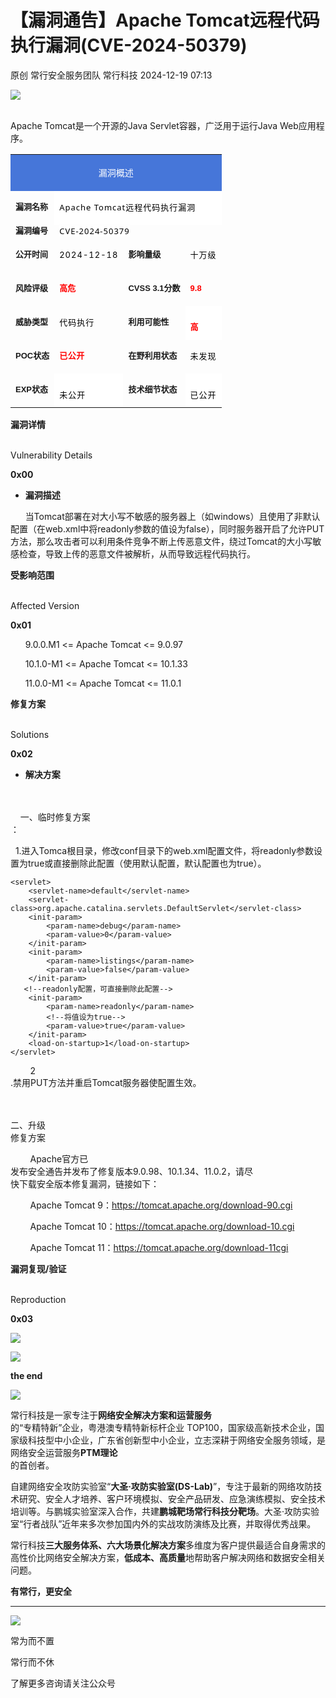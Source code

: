 #  【漏洞通告】Apache Tomcat远程代码执行漏洞(CVE-2024-50379)   
原创 常行安全服务团队  常行科技   2024-12-19 07:13  
  
![](https://mmbiz.qpic.cn/sz_mmbiz_png/r8QjvJibulhTOnWIicKuMzPL29k5TrgpibicteuAFmEaesQicWMkZCwUn3miateIAVL1Z1QXibDiawnKCdQ1oklSUBRq9A/640?wx_fmt=png&from=appmsg "")  
  
      
Apache Tomcat是一个开源的Java Servlet容器，广泛用于运行Java Web应用程序。  
  
<table><tbody style="outline: 0px;visibility: visible;"><tr style="outline: 0px;visibility: visible;"><td colspan="4" height="27" align="center" valign="middle" style="outline: 0px;word-break: break-all;hyphens: auto;background: rgb(70, 118, 217);visibility: visible;"><p style="outline: 0px;visibility: visible;"><span style="outline: 0px;font-size: 14px;color: rgb(255, 255, 255);visibility: visible;">漏洞概述</span><span style="outline: 0px;font-size: 16px;color: white;font-family: 宋体;visibility: visible;"></span></p></td></tr><tr style="outline: 0px;visibility: visible;"><td style="border-top-width: initial;border-top-style: none;outline: 0px;word-break: break-all;hyphens: auto;visibility: visible;"><p style="outline: 0px;text-align: left;line-height: 16px;visibility: visible;"><strong style="outline: 0px;visibility: visible;"><span style="outline: 0px;font-size: 13px;font-family: 微软雅黑, sans-serif;visibility: visible;">漏洞名称</span></strong></p></td><td colspan="3" style="outline: 0px;word-break: break-all;hyphens: auto;border-top-width: initial;border-top-style: none;border-left-width: initial;border-left-style: none;line-height: 16px;visibility: visible;text-align: left;font-family: system-ui, -apple-system, &#34;system-ui&#34;, &#34;Helvetica Neue&#34;, &#34;PingFang SC&#34;, &#34;Hiragino Sans GB&#34;, &#34;Microsoft YaHei UI&#34;, &#34;Microsoft YaHei&#34;, Arial, sans-serif;letter-spacing: 0.544px;text-wrap: wrap;background-color: rgb(255, 255, 255);margin-bottom: 0px;"><span style="outline: 0px;color: black;font-size: 13px;letter-spacing: 1px;text-decoration-style: solid;text-decoration-color: rgb(0, 0, 0);visibility: visible;">Apache Tomcat远程代码执行漏洞</span></td></tr><tr style="outline: 0px;text-align: left;line-height: 16px;visibility: visible;word-break: break-all;hyphens: auto;border-top-width: initial;border-top-style: none;"><td colspan="1" rowspan="1" style="border-top-width: initial;border-top-style: none;outline: 0px;word-break: break-all;hyphens: auto;line-height: 16px;visibility: visible;"><strong style="outline: 0px;visibility: visible;"><span style="outline: 0px;font-size: 13px;font-family: 微软雅黑, sans-serif;visibility: visible;">漏洞编号</span></strong></td><td colspan="3" rowspan="1" style="border-top-width: initial;border-top-style: none;border-left-width: initial;border-left-style: none;outline: 0px;word-break: break-all;hyphens: auto;line-height: 16px;visibility: visible;"><span style="outline: 0px;color: black;font-size: 13px;letter-spacing: 1px;text-decoration-style: solid;text-decoration-color: rgb(0, 0, 0);visibility: visible;"><span style="color: rgb(0, 0, 0);font-family: system-ui, -apple-system, &#34;system-ui&#34;, &#34;Helvetica Neue&#34;, &#34;PingFang SC&#34;, &#34;Hiragino Sans GB&#34;, &#34;Microsoft YaHei UI&#34;, &#34;Microsoft YaHei&#34;, Arial, sans-serif;font-size: 13px;letter-spacing: 1px;text-align: left;background-color: rgb(255, 255, 255);">CVE-2024-50379</span></span></td></tr><tr style="outline: 0px;text-align: left;line-height: 16px;visibility: visible;word-break: break-all;hyphens: auto;border-top-width: initial;border-top-style: none;"><td style="border-top-width: initial;border-top-style: none;outline: 0px;word-break: break-all;hyphens: auto;line-height: 16px;visibility: visible;"><p style="outline: 0px;line-height: 16px;visibility: visible;word-break: break-all;hyphens: auto;border-top-width: initial;border-top-style: none;"><strong style="outline: 0px;visibility: visible;"><span style="outline: 0px;font-size: 13px;font-family: 微软雅黑, sans-serif;visibility: visible;">公开时间</span></strong></p></td><td style="border-top-width: initial;border-top-style: none;border-left-width: initial;border-left-style: none;outline: 0px;word-break: break-all;hyphens: auto;line-height: 16px;visibility: visible;"><p style="outline: 0px;word-break: break-all;hyphens: auto;border-top-width: initial;border-top-style: none;border-left-width: initial;border-left-style: none;line-height: 16px;visibility: visible;"><span style="outline: 0px;color: black;font-size: 13px;letter-spacing: 1px;text-decoration-style: solid;text-decoration-color: rgb(0, 0, 0);visibility: visible;">2024-12-18</span></p></td><td style="border-top-width: initial;border-top-style: none;outline: 0px;word-break: break-all;hyphens: auto;line-height: 16px;visibility: visible;"><p style="outline: 0px;line-height: 16px;visibility: visible;word-break: break-all;hyphens: auto;border-top-width: initial;border-top-style: none;"><strong style="outline: 0px;visibility: visible;"><span style="outline: 0px;font-size: 13px;font-family: 微软雅黑, sans-serif;visibility: visible;">影响量级</span></strong></p></td><td style="border-top-width: initial;border-top-style: none;border-left-width: initial;border-left-style: none;outline: 0px;word-break: break-all;hyphens: auto;line-height: 16px;visibility: visible;"><p style="outline: 0px;word-break: break-all;hyphens: auto;border-top-width: initial;border-top-style: none;border-left-width: initial;border-left-style: none;line-height: 16px;visibility: visible;"><span style="outline: 0px;color: black;font-size: 13px;letter-spacing: 1px;text-decoration-style: solid;text-decoration-color: rgb(0, 0, 0);visibility: visible;">十万级</span></p></td></tr><tr style="outline: 0px;text-align: left;line-height: 16px;visibility: visible;word-break: break-all;hyphens: auto;border-top-width: initial;border-top-style: none;"><td style="border-top-width: initial;border-top-style: none;outline: 0px;word-break: break-all;hyphens: auto;line-height: 16px;visibility: visible;"><p style="outline: 0px;line-height: 16px;visibility: visible;word-break: break-all;hyphens: auto;border-top-width: initial;border-top-style: none;"><strong style="outline: 0px;visibility: visible;"><span style="outline: 0px;font-size: 13px;font-family: 微软雅黑, sans-serif;visibility: visible;">风险评级</span></strong></p></td><td style="border-top-width: initial;border-top-style: none;border-left-width: initial;border-left-style: none;outline: 0px;word-break: break-all;hyphens: auto;visibility: visible;"><p style="outline: 0px;line-height: 16px;visibility: visible;"><strong style="outline: 0px;visibility: visible;"><span style="outline: 0px;font-size: 13px;color: red;font-family: 微软雅黑, sans-serif;visibility: visible;">高危</span></strong></p></td><td style="border-top-width: initial;border-top-style: none;outline: 0px;word-break: break-all;hyphens: auto;line-height: 16px;visibility: visible;"><p style="outline: 0px;line-height: 16px;visibility: visible;word-break: break-all;hyphens: auto;border-top-width: initial;border-top-style: none;"><strong style="outline: 0px;visibility: visible;"><span style="outline: 0px;font-size: 13px;font-family: 微软雅黑, sans-serif;visibility: visible;">CVSS 3.1分数</span></strong></p></td><td style="border-top-width: initial;border-top-style: none;border-left-width: initial;border-left-style: none;outline: 0px;word-break: break-all;hyphens: auto;visibility: visible;"><p style="outline: 0px;line-height: 16px;visibility: visible;"><strong style="outline: 0px;visibility: visible;"><span style="outline: 0px;font-size: 13px;color: red;font-family: 微软雅黑, sans-serif;visibility: visible;">9.8</span></strong></p></td></tr><tr style="outline: 0px;text-align: left;line-height: 16px;visibility: visible;word-break: break-all;hyphens: auto;border-top-width: initial;border-top-style: none;"><td style="border-top-width: initial;border-top-style: none;outline: 0px;word-break: break-all;hyphens: auto;line-height: 16px;visibility: visible;"><p style="outline: 0px;line-height: 16px;visibility: visible;word-break: break-all;hyphens: auto;border-top-width: initial;border-top-style: none;"><strong style="outline: 0px;visibility: visible;"><span style="outline: 0px;font-size: 13px;font-family: 微软雅黑, sans-serif;visibility: visible;">威胁类型</span></strong></p></td><td style="border-top-width: initial;border-top-style: none;border-left-width: initial;border-left-style: none;outline: 0px;word-break: break-all;hyphens: auto;line-height: 16px;visibility: visible;"><p style="outline: 0px;word-break: break-all;hyphens: auto;border-top-width: initial;border-top-style: none;border-left-width: initial;border-left-style: none;line-height: 16px;visibility: visible;"><span style="outline: 0px;color: black;font-size: 13px;letter-spacing: 1px;text-decoration-style: solid;text-decoration-color: rgb(0, 0, 0);visibility: visible;">代码执行</span></p></td><td style="border-top-width: initial;border-top-style: none;outline: 0px;word-break: break-all;hyphens: auto;line-height: 16px;visibility: visible;"><p style="outline: 0px;line-height: 16px;visibility: visible;word-break: break-all;hyphens: auto;border-top-width: initial;border-top-style: none;"><strong style="outline: 0px;visibility: visible;"><span style="outline: 0px;font-size: 13px;font-family: 微软雅黑, sans-serif;visibility: visible;">利用可能性</span></strong></p></td><td style="outline: 0px;line-height: 16px;visibility: visible;border-top-width: initial;border-top-style: none;border-left-width: initial;border-left-style: none;word-break: break-all;hyphens: auto;text-align: left;font-family: system-ui, -apple-system, &#34;system-ui&#34;, &#34;Helvetica Neue&#34;, &#34;PingFang SC&#34;, &#34;Hiragino Sans GB&#34;, &#34;Microsoft YaHei UI&#34;, &#34;Microsoft YaHei&#34;, Arial, sans-serif;letter-spacing: 0.544px;text-wrap: wrap;background-color: rgb(255, 255, 255);margin-bottom: 0px;"><p style="outline: 0px;line-height: 16px;visibility: visible;border-top-width: initial;border-top-style: none;border-left-width: initial;border-left-style: none;word-break: break-all;hyphens: auto;text-align: left;font-family: system-ui, -apple-system, &#34;system-ui&#34;, &#34;Helvetica Neue&#34;, &#34;PingFang SC&#34;, &#34;Hiragino Sans GB&#34;, &#34;Microsoft YaHei UI&#34;, &#34;Microsoft YaHei&#34;, Arial, sans-serif;letter-spacing: 0.544px;text-wrap: wrap;background-color: rgb(255, 255, 255);margin-bottom: 0px;"><strong style="outline: 0px;visibility: visible;"><span style="outline: 0px;font-size: 13px;color: red;font-family: 微软雅黑, sans-serif;visibility: visible;">高</span></strong></p></td></tr><tr style="outline: 0px;text-align: left;line-height: 16px;visibility: visible;word-break: break-all;hyphens: auto;border-top-width: initial;border-top-style: none;"><td style="border-top-width: initial;border-top-style: none;outline: 0px;word-break: break-all;hyphens: auto;line-height: 16px;visibility: visible;"><p style="outline: 0px;line-height: 16px;visibility: visible;word-break: break-all;hyphens: auto;border-top-width: initial;border-top-style: none;"><strong style="outline: 0px;visibility: visible;"><span style="outline: 0px;font-size: 13px;font-family: 微软雅黑, sans-serif;visibility: visible;">POC状态</span></strong></p></td><td style="border-top-width: initial;border-top-style: none;border-left-width: initial;border-left-style: none;outline: 0px;word-break: break-all;hyphens: auto;visibility: visible;"><p style="outline: 0px;line-height: 16px;visibility: visible;"><span style="outline: 0px;font-size: 13px;font-family: 微软雅黑, sans-serif;visibility: visible;"><strong style="outline: 0px;letter-spacing: 0.578px;visibility: visible;"><span style="outline: 0px;color: red;visibility: visible;">已公开</span></strong></span></p></td><td style="border-top-width: initial;border-top-style: none;outline: 0px;word-break: break-all;hyphens: auto;line-height: 16px;visibility: visible;"><p style="outline: 0px;line-height: 16px;visibility: visible;word-break: break-all;hyphens: auto;border-top-width: initial;border-top-style: none;"><strong style="outline: 0px;visibility: visible;"><span style="outline: 0px;font-size: 13px;font-family: 微软雅黑, sans-serif;visibility: visible;">在野利用状态</span></strong></p></td><td style="border-top-width: initial;border-top-style: none;border-left-width: initial;border-left-style: none;outline: 0px;word-break: break-all;hyphens: auto;line-height: 16px;visibility: visible;"><p style="outline: 0px;word-break: break-all;hyphens: auto;border-top-width: initial;border-top-style: none;border-left-width: initial;border-left-style: none;line-height: 16px;visibility: visible;"><span style="outline: 0px;color: black;font-size: 13px;letter-spacing: 1px;text-decoration-style: solid;text-decoration-color: rgb(0, 0, 0);visibility: visible;">未发现<br/></span></p></td></tr><tr style="outline: 0px;text-align: left;line-height: 16px;visibility: visible;word-break: break-all;hyphens: auto;border-top-width: initial;border-top-style: none;"><td style="border-top-width: initial;border-top-style: none;outline: 0px;word-break: break-all;hyphens: auto;line-height: 16px;visibility: visible;"><p style="outline: 0px;line-height: 16px;visibility: visible;word-break: break-all;hyphens: auto;border-top-width: initial;border-top-style: none;"><strong style="outline: 0px;visibility: visible;"><span style="outline: 0px;font-size: 13px;font-family: 微软雅黑, sans-serif;visibility: visible;">EXP状态</span></strong></p></td><td style="outline: 0px;word-break: break-all;hyphens: auto;border-top-width: initial;border-top-style: none;border-left-width: initial;border-left-style: none;line-height: 16px;visibility: visible;text-align: left;font-family: system-ui, -apple-system, &#34;system-ui&#34;, &#34;Helvetica Neue&#34;, &#34;PingFang SC&#34;, &#34;Hiragino Sans GB&#34;, &#34;Microsoft YaHei UI&#34;, &#34;Microsoft YaHei&#34;, Arial, sans-serif;letter-spacing: 0.544px;text-wrap: wrap;background-color: rgb(255, 255, 255);margin-bottom: 0px;"><p style="outline: 0px;word-break: break-all;hyphens: auto;border-top-width: initial;border-top-style: none;border-left-width: initial;border-left-style: none;line-height: 16px;visibility: visible;text-align: left;font-family: system-ui, -apple-system, &#34;system-ui&#34;, &#34;Helvetica Neue&#34;, &#34;PingFang SC&#34;, &#34;Hiragino Sans GB&#34;, &#34;Microsoft YaHei UI&#34;, &#34;Microsoft YaHei&#34;, Arial, sans-serif;letter-spacing: 0.544px;text-wrap: wrap;background-color: rgb(255, 255, 255);margin-bottom: 0px;"><span style="outline: 0px;color: black;font-size: 13px;letter-spacing: 1px;text-decoration-style: solid;text-decoration-color: rgb(0, 0, 0);visibility: visible;">未公开</span></p></td><td style="border-top-width: initial;border-top-style: none;outline: 0px;word-break: break-all;hyphens: auto;line-height: 16px;visibility: visible;"><p style="outline: 0px;line-height: 16px;visibility: visible;word-break: break-all;hyphens: auto;border-top-width: initial;border-top-style: none;"><strong style="outline: 0px;visibility: visible;"><span style="outline: 0px;font-size: 13px;font-family: 微软雅黑, sans-serif;visibility: visible;">技术细节状态</span></strong></p></td><td style="outline: 0px;word-break: break-all;hyphens: auto;border-top-width: initial;border-top-style: none;border-left-width: initial;border-left-style: none;line-height: 16px;visibility: visible;text-align: left;font-family: system-ui, -apple-system, &#34;system-ui&#34;, &#34;Helvetica Neue&#34;, &#34;PingFang SC&#34;, &#34;Hiragino Sans GB&#34;, &#34;Microsoft YaHei UI&#34;, &#34;Microsoft YaHei&#34;, Arial, sans-serif;letter-spacing: 0.544px;text-wrap: wrap;background-color: rgb(255, 255, 255);margin-bottom: 0px;"><p style="outline: 0px;word-break: break-all;hyphens: auto;border-top-width: initial;border-top-style: none;border-left-width: initial;border-left-style: none;line-height: 16px;visibility: visible;text-align: left;font-family: system-ui, -apple-system, &#34;system-ui&#34;, &#34;Helvetica Neue&#34;, &#34;PingFang SC&#34;, &#34;Hiragino Sans GB&#34;, &#34;Microsoft YaHei UI&#34;, &#34;Microsoft YaHei&#34;, Arial, sans-serif;letter-spacing: 0.544px;text-wrap: wrap;background-color: rgb(255, 255, 255);margin-bottom: 0px;"><span style="outline: 0px;color: black;font-size: 13px;letter-spacing: 1px;text-decoration-style: solid;text-decoration-color: rgb(0, 0, 0);visibility: visible;">已公开</span></p></td></tr></tbody></table>  
  
**漏洞详情**  
  
   
Vulnerability Details   
  
  
  
**0x00**  
  
- **漏洞描述**  
  
  
  
      当Tomcat部署在对大小写不敏感的服务器上（如windows）且使用了非默认配置（在web.xml中将readonly参数的值设为false），同时服务器开启了允许PUT方法，那么攻击者可以利用条件竞争不断上传恶意文件，绕过Tomcat的大小写敏感检查，导致上传的恶意文件被解析，从而导致远程代码执行。  
  
  
**受影响范围**  
  
   
Affected Version   
  
  
  
**0x01**  
  
  
      9.0.0.M1 <= Apache Tomcat <= 9.0.97  
  
      10.1.0-M1 <= Apache Tomcat <= 10.1.33  
  
      11.0.0-M1 <= Apache Tomcat <= 11.0.1  
  
  
  
**修复方案**  
  
   
Solutions   
  
  
  
**0x02**  
- **解决方案**  
      
  
      
    一、临时修复方案  
：  
  
  1.进入Tomca根目录，修改conf目录下的web.xml配置文件，将readonly参数设置为true或直接删除此配置（使用默认配置，默认配置也为true）。  
```
<servlet>
    <servlet-name>default</servlet-name>
    <servlet-class>org.apache.catalina.servlets.DefaultServlet</servlet-class>
    <init-param>
        <param-name>debug</param-name>
        <param-value>0</param-value>
    </init-param>
    <init-param>
        <param-name>listings</param-name>
        <param-value>false</param-value>
    </init-param>
   <!--readonly配置，可直接删除此配置--> 
    <init-param>
        <param-name>readonly</param-name>
        <!--将值设为true-->
        <param-value>true</param-value>
    </init-param>
    <load-on-startup>1</load-on-startup>
</servlet>
```  
  
        2  
.禁用PUT方法并重启Tomcat服务器使配置生效。  
  
      
      
二、升级  
修复方案  
  
        Apache官方已  
发布安全通告并发布了修复版本9.0.98、10.1.34、11.0.2，请尽  
快下载安全版本修复漏洞，链接如下：  
  
        Apache Tomcat 9：https://tomcat.apache.org/download-90.cgi  
  
        Apache Tomcat 10：https://tomcat.apache.org/download-10.cgi  
  
        Apache Tomcat 11：https://tomcat.apache.org/download-11cgi  
  
  
**漏洞复现/验证**  
  
   
Reproduction   
  
  
  
**0x03**  
  
![](https://mmbiz.qpic.cn/sz_mmbiz_png/r8QjvJibulhTOnWIicKuMzPL29k5Trgpibic2ibSVnwFrr4qMiaULv3j1Xr4icbC62nqxvrowke8NRIRCBHibDBpMOCxfw/640?wx_fmt=png&from=appmsg "")  
  
![](https://mmbiz.qpic.cn/mmbiz_png/5ibqUx1JicPMtpzBF9mpibjVeab8S0LPppgyJS90BEuqdO07WNt8kmenK1FGaoVBxTSgibfLdUL4SLKy7DCsaYdxxQ/640?wx_fmt=png "")  
  
**the end**  
  
![](https://mmbiz.qpic.cn/mmbiz_png/5ibqUx1JicPMtpzBF9mpibjVeab8S0LPppgQDn95A8w6k7yF4nOjPR3icYcLzQnF22HZl8g3o5VLvKMQJEo4gPS7wQ/640?wx_fmt=png "")  
  
  
  
常行科技是一家专注于**网络安全解决方案和运营服务**  
的“专精特新”企业，粤港澳专精特新标杆企业 TOP100，国家级高新技术企业，国家级科技型中小企业，广东省创新型中小企业，立志深耕于网络安全服务领域，是网络安全运营服务**PTM理论**  
的首创者。  
  
自建网络安全攻防实验室“**大圣·攻防实验室(DS-Lab)**”，专注于最新的网络攻防技术研究、安全人才培养、客户环境模拟、安全产品研发、应急演练模拟、安全技术培训等。与鹏城实验室深入合作，共建**鹏城靶场常行科技分靶场**。大圣·攻防实验室“行者战队”近年来多次参加国内外的实战攻防演练及比赛，并取得优秀战果。  
  
常行科技**三大服务体系、六大场景化解决方案**多维度为客户提供最适合自身需求的高性价比网络安全解决方案，**低成本、高质量**地帮助客户解决网络和数据安全相关问题。  
  
  
**有常行，更安全**  
  
****  
  
![](https://mmbiz.qpic.cn/sz_mmbiz_jpg/r8QjvJibulhT9xicZgBkutnwqozGYfW20cxgUzbMVP117Px3xDtnafDiaeY2ToD2ibicnd3SaQE7qHuCMrL0X2ND0Qg/640?wx_fmt=jpeg "")  
  
常为而不置  
  
常行而不休  
  
了解更多咨询请关注公众号  
  
  
  
